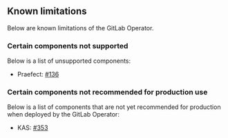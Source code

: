 ## Known limitations

Below are known limitations of the GitLab Operator.

### Certain components not supported

Below is a list of unsupported components:

- Praefect: [#136](https://gitlab.com/gitlab-org/cloud-native/gitlab-operator/-/issues/136)

### Certain components not recommended for production use

Below is a list of components that are not yet recommended for production when
deployed by the GitLab Operator:

- KAS: [#353](https://gitlab.com/gitlab-org/cloud-native/gitlab-operator/-/issues/353)

